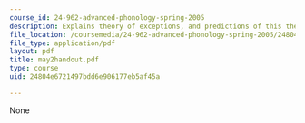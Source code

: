 ```yaml
---
course_id: 24-962-advanced-phonology-spring-2005
description: Explains theory of exceptions, and predictions of this theory.
file_location: /coursemedia/24-962-advanced-phonology-spring-2005/24804e6721497bdd6e906177eb5af45a_may2handout.pdf
file_type: application/pdf
layout: pdf
title: may2handout.pdf
type: course
uid: 24804e6721497bdd6e906177eb5af45a

---
```

None